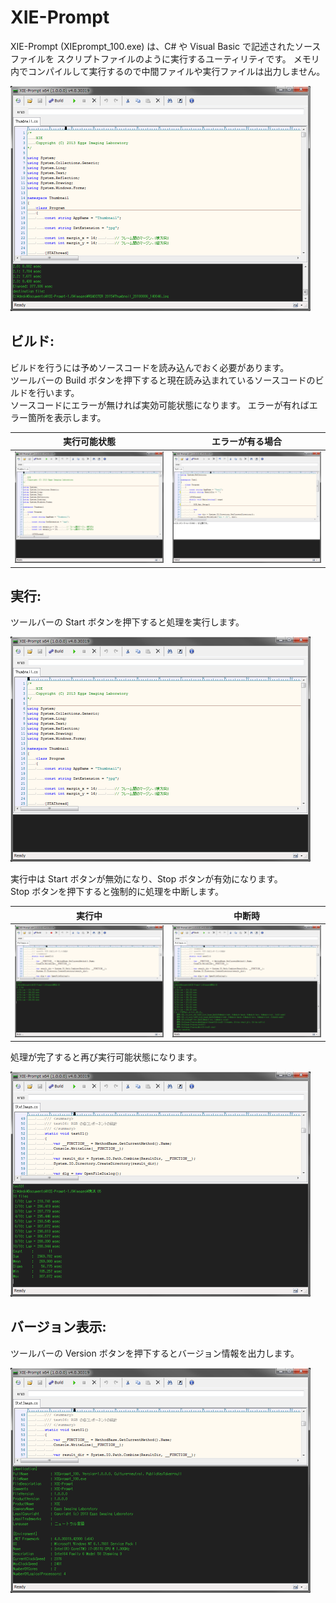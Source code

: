 XIE-Prompt
====

XIE-Prompt (XIEprompt_100.exe) は、C# や Visual Basic で記述されたソースファイルを
スクリプトファイルのように実行するユーティリティです。
メモリ内でコンパイルして実行するので中間ファイルや実行ファイルは出力しません。

![](XIEprompt_1_1.png)


## ビルド:

ビルドを行うには予めソースコードを読み込んでおく必要があります。  
ツールバーの Build ボタンを押下すると現在読み込まれているソースコードのビルドを行います。  
ソースコードにエラーが無ければ実効可能状態になります。
エラーが有ればエラー箇所を表示します。

|実行可能状態|エラーが有る場合|
|------|------|
|![](XIEprompt_build_ready.png)|![](XIEprompt_build_failed.png)|


## 実行:

ツールバーの Start ボタンを押下すると処理を実行します。  

![](XIEprompt_execute_1.png)

実行中は Start ボタンが無効になり、Stop ボタンが有効になります。  
Stop ボタンを押下すると強制的に処理を中断します。  

|実行中|中断時|
|------|------|
|![](XIEprompt_execute_2_1.png)|![](XIEprompt_execute_2_2.png)|

処理が完了すると再び実行可能状態になります。  

![](XIEprompt_execute_3.png)


## バージョン表示:

ツールバーの Version ボタンを押下するとバージョン情報を出力します。  

![](XIEprompt_version.png)
